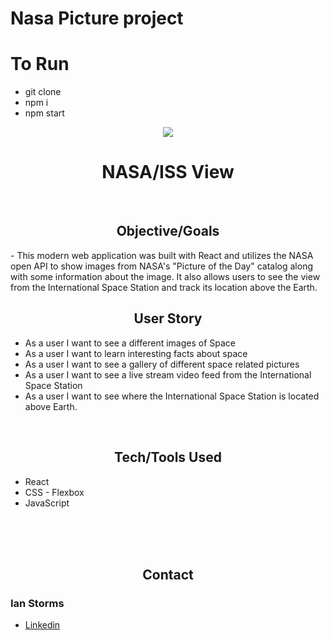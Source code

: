 # Nasa Picture project

# To Run
- git clone
- npm i
- npm start

<p align="center"><tb><img  src="https://visitor-badge.glitch.me/badge?page_id=Ian-Storms.NASA"/></tb></p>

<h1 align="center"> NASA/ISS View </h1>
<br>

<h2 align="center"> Objective/Goals </h2>
- This modern web application was built with React and utilizes the NASA open API to show images from NASA's "Picture of the Day" catalog along with some information about the image. It also allows users to see the view from the International Space Station and track its location above the Earth.


<br>
<h2 align="center"> User Story </h2>

- As a user I want to see a different images of Space
- As a user I want to learn interesting facts about space
- As a user I want to see a gallery of different space related pictures
- As a user I want to see a live stream video feed from the International Space Station
- As a user I want to see where the International Space Station is located above Earth.

<br>
<h2 align="center"> Tech/Tools Used </h2>

- React
- CSS - Flexbox
- JavaScript


<br>

<br>



<br>
<h2 align="center">Contact</h2>


### Ian Storms

- [Linkedin](https://www.linkedin.com/in/ianstorms/)

